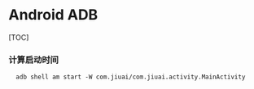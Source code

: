 
# Android ADB

[TOC]

### 计算启动时间

```
  adb shell am start -W com.jiuai/com.jiuai.activity.MainActivity
```
